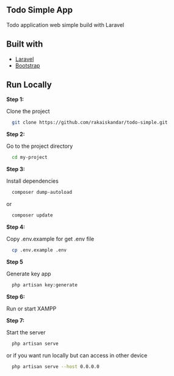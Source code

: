 ## Todo Simple App
Todo application web simple build with Laravel

## Built with 
- [Laravel](https://laravel.com/)
- [Bootstrap](https://getbootstrap.com/docs/5.1/getting-started/introduction/#css)

## Run Locally

**Step 1:**

Clone the project
```bash
  git clone https://github.com/rakaiskandar/todo-simple.git
```
**Step 2:**

Go to the project directory
```bash
  cd my-project
```

**Step 3:**

Install dependencies
```bash
  composer dump-autoload
```
or 
```bash
  composer update
```
**Step 4:**

Copy .env.example for get .env file
```bash
  cp .env.example .env
```
**Step 5**

Generate key app
```bash
  php artisan key:generate
```
**Step 6:**

Run or start XAMPP 

**Step 7:**

Start the server
```bash
  php artisan serve
```
or if you want run locally but can access in other device
```bash
  php artisan serve --host 0.0.0.0
```
